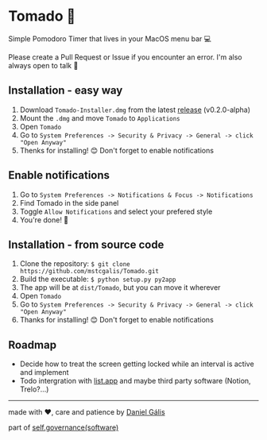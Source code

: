 # Tomado 🍅
Simple Pomodoro Timer that lives in your MacOS menu bar 💻

Please create a Pull Request or Issue if you encounter an error. I'm also always open to talk 🌱

## Installation - easy way

1. Download `Tomado-Installer.dmg` from the latest [release](https://github.com/mstcgalis/Tomado/releases/tag/v0.2.0-alpha) (v0.2.0-alpha)
2. Mount the `.dmg` and move `Tomado` to `Applications`
3. Open `Tomado`
4. Go to `System Preferences -> Security & Privacy -> General -> click "Open Anyway"`
5. Thenks for installing! 😊 Don't forget to enable notifications

## Enable notifications

1. Go to `System Preferences -> Notifications & Focus -> Notifications`
2. Find Tomado in the side panel
3. Toggle `Allow Notifications` and select your prefered style
4. You're done! 🌸 

## Installation - from source code

1. Clone the repository: ```$ git clone https://github.com/mstcgalis/Tomado.git```
2. Build the executable: ```$ python setup.py py2app```
3. The app will be at `dist/Tomado`, but you can move it wherever
5. Open `Tomado`
6. Go to `System Preferences -> Security & Privacy -> General -> click "Open Anyway"`
7. Thanks for installing! 😊 Don't forget to enable notifications

## Roadmap

- Decide how to treat the screen getting locked while an interval is active and implement
- Todo intergration with [list.app](https://www.are.na/daniel-galis/self-governance) and maybe third party software (Notion, Trelo?...)
---

made with ❤️, care and patience by [Daniel Gális](www.danielgalis.com)

part of [self.governance(software)](https://www.are.na/daniel-galis/self-governance)
